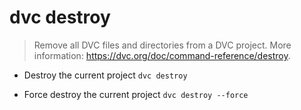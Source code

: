 # dvc destroy
> Remove all DVC files and directories from a DVC project.
> More information: <https://dvc.org/doc/command-reference/destroy>.

- Destroy the current project
`dvc destroy`

- Force destroy the current project
`dvc destroy --force`
